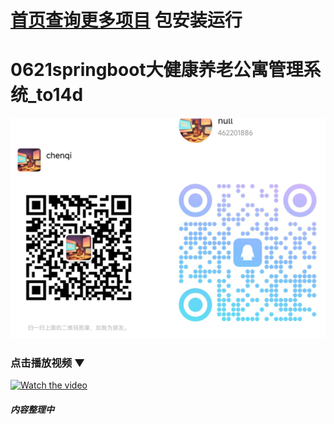 # [首页查询更多项目](https://github.com/GraduationProject-springboot) 包安装运行


# 0621springboot大健康养老公寓管理系统_to14d

![picture](https://raw.githubusercontent.com/GraduationProject-springboot/.github/main/img/wx.png)

### 点击播放视频 ▼
[![Watch the video](https://i.sstatic.net/Vp2cE.png)](https://www.bilibili.com/video/BV1eMbYemE1U?p=117)


#####   内容整理中  











